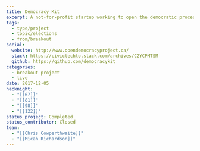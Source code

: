 ```yaml
---
title: Democracy Kit
excerpt: A not-for-profit startup working to open the democratic process by publishing a shared campaign resource package for councillor and trustee races.
tags:
  - type/project
  - topic/elections
  - from/breakout
social:
  website: http://www.opendemocracyproject.ca/
  slack: https://civictechto.slack.com/archives/C2YCPMTSM
  github: https://github.com/democracykit
categories:
  - breakout project
  - live
date: 2017-12-05
hacknight:
  - "[[67]]"
  - "[[81]]"
  - "[[98]]"
  - "[[122]]"
status_project: Completed
status_contributor: Closed
team:
  - "[[Chris Cowperthwaite]]"
  - "[[Micah Richardson]]"
---
```

